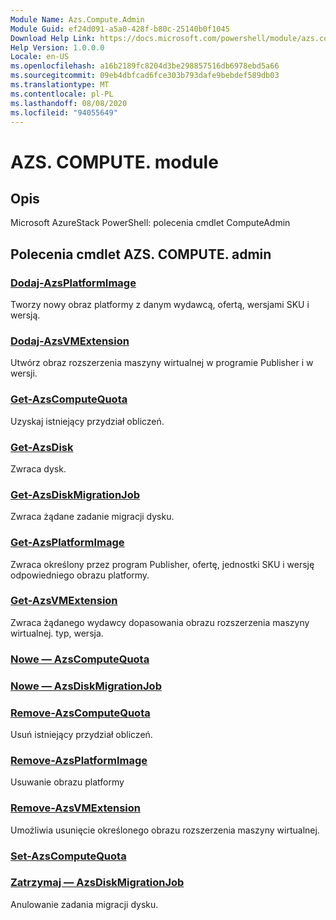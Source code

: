 ```yaml
---
Module Name: Azs.Compute.Admin
Module Guid: ef24d091-a5a0-428f-b80c-25140b0f1045
Download Help Link: https://docs.microsoft.com/powershell/module/azs.compute.admin
Help Version: 1.0.0.0
Locale: en-US
ms.openlocfilehash: a16b2189fc8204d3be298857516db6978ebd5a66
ms.sourcegitcommit: 09eb4dbfcad6fce303b793dafe9bebdef589db03
ms.translationtype: MT
ms.contentlocale: pl-PL
ms.lasthandoff: 08/08/2020
ms.locfileid: "94055649"
---
```

# AZS. COMPUTE. module
## Opis
Microsoft AzureStack PowerShell: polecenia cmdlet ComputeAdmin

## Polecenia cmdlet AZS. COMPUTE. admin
### [Dodaj-AzsPlatformImage](Add-AzsPlatformImage.md)
Tworzy nowy obraz platformy z danym wydawcą, ofertą, wersjami SKU i wersją.

### [Dodaj-AzsVMExtension](Add-AzsVMExtension.md)
Utwórz obraz rozszerzenia maszyny wirtualnej w programie Publisher i w wersji.

### [Get-AzsComputeQuota](Get-AzsComputeQuota.md)
Uzyskaj istniejący przydział obliczeń.

### [Get-AzsDisk](Get-AzsDisk.md)
Zwraca dysk.

### [Get-AzsDiskMigrationJob](Get-AzsDiskMigrationJob.md)
Zwraca żądane zadanie migracji dysku.

### [Get-AzsPlatformImage](Get-AzsPlatformImage.md)
Zwraca określony przez program Publisher, ofertę, jednostki SKU i wersję odpowiedniego obrazu platformy.

### [Get-AzsVMExtension](Get-AzsVMExtension.md)
Zwraca żądanego wydawcy dopasowania obrazu rozszerzenia maszyny wirtualnej. typ, wersja.

### [Nowe — AzsComputeQuota](New-AzsComputeQuota.md)


### [Nowe — AzsDiskMigrationJob](New-AzsDiskMigrationJob.md)


### [Remove-AzsComputeQuota](Remove-AzsComputeQuota.md)
Usuń istniejący przydział obliczeń.

### [Remove-AzsPlatformImage](Remove-AzsPlatformImage.md)
Usuwanie obrazu platformy

### [Remove-AzsVMExtension](Remove-AzsVMExtension.md)
Umożliwia usunięcie określonego obrazu rozszerzenia maszyny wirtualnej.

### [Set-AzsComputeQuota](Set-AzsComputeQuota.md)


### [Zatrzymaj — AzsDiskMigrationJob](Stop-AzsDiskMigrationJob.md)
Anulowanie zadania migracji dysku.


